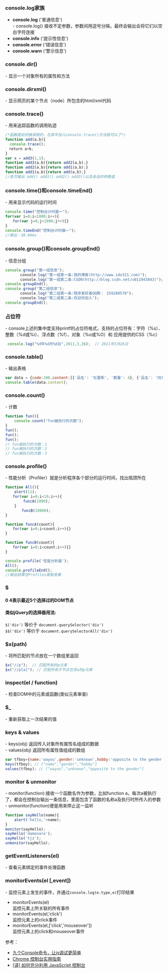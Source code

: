 ### console.log家族
- **console.log** ('普通信息')  
\- console.log() 接收不定参数，参数间用逗号分隔，最终会输出会将它们以空白字符连接
- **console.info** ('提示性信息')
- **console.error** ('错误信息')
- **console.warn** ('警示信息')

### console.dir()
\- 显示一个对象所有的属性和方法

### console.dirxml()
\- 显示网页的某个节点（node）所包含的html/xml代码

### console.trace()
\- 用来追踪函数的调用轨迹

```js
/*函数是如何被调用的，在其中加入console.trace()方法就可以了*/
function add(a,b){
  console.trace();
　return a+b;
}
var x = add3(1,1);
function add3(a,b){return add2(a,b);}
function add2(a,b){return add1(a,b);}
function add1(a,b){return add(a,b);}
//依次输出 add() add1() add2() add3()以及各自的参数值
```

### console.time()和console.timeEnd()
\- 用来显示代码的运行时间

```js
console.time("控制台计时器一");
for(var i=0;i<1000;i++){
　　for(var j=0;j<1000;j++){}
}
console.timeEnd("控制台计时器一");
//输出：38.84ms
```

### console.group()和console.groupEnd()
\- 信息分组

```js
console.group("第一组信息");
　　　　console.log("第一组第一条:我的博客(http://www.ido321.com)");
　　　　console.log("第一组第二条:CSDN(http://blog.csdn.net/u011043843)");
console.groupEnd();
console.group("第二组信息");
　　　　console.log("第二组第一条:程序爱好者QQ群： 259280570");
　　　　console.log("第二组第二条:欢迎你加入");
console.groupEnd();
```

### 占位符
\- console上述的集中度支持printf的占位符格式，支持的占位符有：字符（%s）、整数（%d或%i）、浮点数（%f）、对象（%o或%O）和 应用提供的CSS（%c）

```js
 console.log("%d年%d月%d日",2011,3,26);  // 2011年3月26日
```
### console.table()
\- 输出表格
```js
var data = {code:200,content:[{'品名': '杜雷斯', '数量': 4}, {'品名': '冈本', '数量': 3}]};
console.table(data.content);
```
### console.count()
\- 计数
```js
function fun(){
    console.count("fun被执行的次数");
}
fun();
fun();
fun();
// fun被执行的次数：1
// fun被执行的次数：2
// fun被执行的次数：3

```

### console.profile()
\- 性能分析（Profiler）就是分析程序各个部分的运行时间，找出瓶颈所在

```js
function All(){
    alert(11);
　　for(var i=0;i<10;i++){
        funcA(1000);
    }
　　    funcB(10000);
}

function funcA(count){
　　for(var i=0;i<count;i++){}
}

function funcB(count){
　　for(var i=0;i<count;i++){}
}

console.profile('性能分析器');
All();
console.profileEnd();
//输出结果在Profiles面板查看
```

### $
#### $0~$4表示最近5个选择过的DOM节点
#### 类似jQuery的选择器用法:
`$('div')` 等价于 `document.querySelector('div')`  
`$$('div')` 等价于 `document.querySelectorAll('div')`

### $x(path)
\- 将所匹配的节点放在一个数组里返回
```js
$x("//p");  // 匹配所有的p元素
$x("//p[a]"); // 匹配所有子节点包含a的p元素
```

### inspect(el / function)
\- 检查DOM中的元素或函数(类似元素审查)

### $_
\- 重新获取上一次结果的值

### keys & values
\- keys(obj) 返回传入对象所有属性名组成的数据  
\- values(obj) 返回所有属性值组成的数组
```js
var tfboy={name:'wayou',gender:'unknown',hobby:'opposite to the gender'};
keys(tfboy); // ["name","gender","hobby"]
values(tfboy); // ["wayou","unknown","opposite to the gender"]

```
### monitor & unmonitor
\- monitor(function):接收一个函数名作为参数，比如function a，每次a被执行了，都会在控制台输出一条信息，里面包含了函数的名称a及执行时所传入的参数  
\- unmonitor(function)便是用来停止这一监听
```js
function sayHello(name){
    alert('hello,'+name);
}
monitor(sayHello);
sayHello('damonare');
sayHello('tjz');
unmonitor(sayHello);

```

### getEventListeners(el)
\- 查看元素绑定的事件处理函数  

### monitorEvents(el [,event])
\- 监控元素上发生的事件，并通过`console.log(e.type,e)`打印结果
- monitorEvents(el)  
监控元素上所关联的所有事件
- monitorEvents(el,'click')  
监控元素上的click事件
- monitorEvents(el,['click','mouseover'])  
监控元素上的click和mouseover事件


参考：  
- [九个Console命令，让js调试更简单](https://github.com/dwqs/blog/issues/32)
- [Chrome 控制台实用指南](http://web.jobbole.com/87969/)
- [[译] 如何充分利用 JavaScript 控制台](https://juejin.im/post/59510ac45188250d8860c908)
